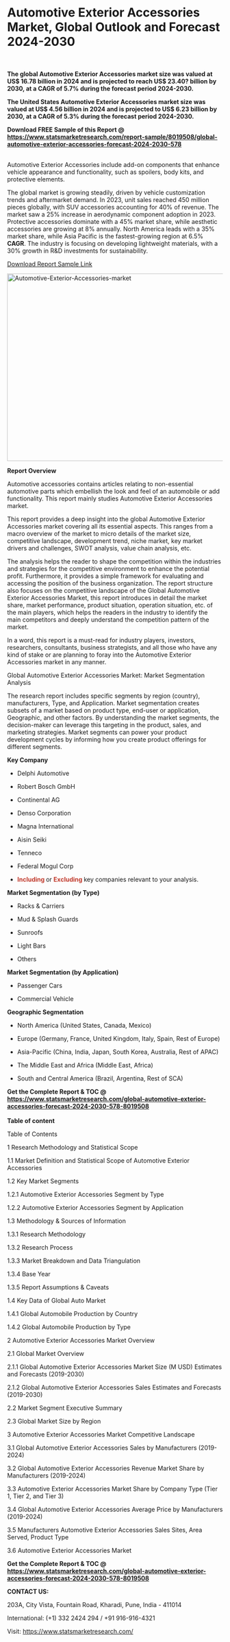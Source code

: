 <h1>Automotive Exterior Accessories Market, Global Outlook and Forecast 2024-2030</h1><br/><p><strong>The global Automotive Exterior Accessories market size was valued at US$ 16.78 billion in 2024 and is projected to reach US$ 23.40? billion by 2030, at a <strong>CAGR</strong> of 5.7% during the forecast period 2024-2030.</strong></p><p>
 
 </p><p><strong>The United States Automotive Exterior Accessories market size was valued at US$ 4.56 billion in 2024 and is projected to US$ 6.23 billion by 2030, at a <strong>CAGR</strong> of 5.3% during the forecast period 2024-2030.</strong></p><div><b>Download FREE Sample of this Report @ <a href="https://www.statsmarketresearch.com/download-free-sample/8019508/global-automotive-exterior-accessories-forecast-2024-2030-578">https://www.statsmarketresearch.com/report-sample/8019508/global-automotive-exterior-accessories-forecast-2024-2030-578</a></b></div><br><p>
 
 </p><p>Automotive Exterior Accessories include add-on components that enhance vehicle appearance and functionality, such as spoilers, body kits, and protective elements.</p><p>
 
 </p><p>The global market is growing steadily, driven by vehicle customization trends and aftermarket demand. In 2023, unit sales reached 450 million pieces globally, with SUV accessories accounting for 40% of revenue. The market saw a 25% increase in aerodynamic component adoption in 2023. Protective accessories dominate with a 45% market share, while aesthetic accessories are growing at 8% annually. North America leads with a 35% market share, while Asia Pacific is the fastest-growing region at 6.5% <strong>CAGR</strong>. The industry is focusing on developing lightweight materials, with a 30% growth in R&D investments for sustainability.</p><p><a href="https://www.statsmarketresearch.com/download-free-sample/8019508/global-automotive-exterior-accessories-forecast-2024-2030-578">Download Report Sample Link</a></p><p>
 
 </p><p><img alt="Automotive-Exterior-Accessories-market" src="https://www.grandresearchstore.com/assets/report-images/Automotive_Exterior_Accessories_market_1.png" style="width: 730px; height: 438px;"></p><p>
 
 </p><p><strong>Report Overview</strong></p><p>
 
 </p><p>Automotive accessories contains articles relating to non-essential automotive parts which embellish the look and feel of an automobile or add functionality. This report mainly studies Automotive Exterior Accessories market.</p><p>
 
 </p><p>This report provides a deep insight into the global Automotive Exterior Accessories market covering all its essential aspects. This ranges from a macro overview of the market to micro details of the market size, competitive landscape, development trend, niche market, key market drivers and challenges, SWOT analysis, value chain analysis, etc.</p><p>
 
 </p><p>The analysis helps the reader to shape the competition within the industries and strategies for the competitive environment to enhance the potential profit. Furthermore, it provides a simple framework for evaluating and accessing the position of the business organization. The report structure also focuses on the competitive landscape of the Global Automotive Exterior Accessories Market, this report introduces in detail the market share, market performance, product situation, operation situation, etc. of the main players, which helps the readers in the industry to identify the main competitors and deeply understand the competition pattern of the market.</p><p>
 
 </p><p>In a word, this report is a must-read for industry players, investors, researchers, consultants, business strategists, and all those who have any kind of stake or are planning to foray into the Automotive Exterior Accessories market in any manner.</p><p>
 
 </p><p>Global Automotive Exterior Accessories Market: Market Segmentation Analysis</p><p>
 
 </p><p>The research report includes specific segments by region (country), manufacturers, Type, and Application. Market segmentation creates subsets of a market based on product type, end-user or application, Geographic, and other factors. By understanding the market segments, the decision-maker can leverage this targeting in the product, sales, and marketing strategies. Market segments can power your product development cycles by informing how you create product offerings for different segments.</p><p>
 
 </p><p><strong>Key Company</strong></p><p>
 
 </p><ul><p></p><li>Delphi Automotive</li><p></p><li>Robert Bosch GmbH</li><p></p><li>Continental AG</li><p></p><li>Denso Corporation</li><p></p><li>Magna International</li><p></p><li>Aisin Seiki</li><p></p><li>Tenneco</li><p></p><li>Federal Mogul Corp</li><p></p><li><span style="color:#c0392b;"><strong>Including </strong></span>or <span style="color:#c0392b;"><strong>Excluding </strong></span>key companies relevant to your analysis.</li><p></p></ul><p>
 
 </p><p><strong>Market Segmentation (by Type)</strong></p><p>
 
 </p><ul><p></p><li>Racks & Carriers</li><p></p><li>Mud & Splash Guards</li><p></p><li>Sunroofs</li><p></p><li>Light Bars</li><p></p><li>Others</li><p></p></ul><p>
 
 </p><p><strong>Market Segmentation (<strong>by Application</strong>)</strong></p><p>
 
 </p><ul><p></p><li>Passenger Cars</li><p></p><li>Commercial Vehicle</li><p></p></ul><p>
 
 </p><p><strong>Geographic Segmentation</strong></p><p>
 
 </p><ul><p></p><li>North America (United States, Canada, Mexico)</li><p></p><li>Europe (Germany, France, United Kingdom, Italy, Spain, Rest of Europe)</li><p></p><li>Asia-Pacific (China, India, Japan, South Korea, Australia, Rest of APAC)</li><p></p><li>The Middle East and Africa (Middle East, Africa)</li><p></p><li>South and Central America (Brazil, Argentina, Rest of SCA)</li><p></p></ul><div><b>Get the Complete Report & TOC @ <a href="https://www.statsmarketresearch.com/global-automotive-exterior-accessories-forecast-2024-2030-578-8019508">https://www.statsmarketresearch.com/global-automotive-exterior-accessories-forecast-2024-2030-578-8019508</a></b></div><br><b>Table of content</b><p>Table of Contents<br />
 
  1 Research Methodology and Statistical Scope<br />
 
  1.1 Market Definition and Statistical Scope of Automotive Exterior Accessories<br />
 
  1.2 Key Market Segments<br />
 
  1.2.1 Automotive Exterior Accessories Segment by Type<br />
 
  1.2.2 Automotive Exterior Accessories Segment by Application<br />
 
  1.3 Methodology & Sources of Information<br />
 
  1.3.1 Research Methodology<br />
 
  1.3.2 Research Process<br />
 
  1.3.3 Market Breakdown and Data Triangulation<br />
 
  1.3.4 Base Year<br />
 
  1.3.5 Report Assumptions & Caveats<br />
 
  1.4 Key Data of Global Auto Market<br />
 
  1.4.1 Global Automobile Production by Country<br />
 
  1.4.2 Global Automobile Production by Type<br />
 
  2 Automotive Exterior Accessories Market Overview<br />
 
  2.1 Global Market Overview<br />
 
  2.1.1 Global Automotive Exterior Accessories Market Size (M USD) Estimates and Forecasts (2019-2030)<br />
 
  2.1.2 Global Automotive Exterior Accessories Sales Estimates and Forecasts (2019-2030)<br />
 
  2.2 Market Segment Executive Summary<br />
 
  2.3 Global Market Size by Region<br />
 
  3 Automotive Exterior Accessories Market Competitive Landscape<br />
 
  3.1 Global Automotive Exterior Accessories Sales by Manufacturers (2019-2024)<br />
 
  3.2 Global Automotive Exterior Accessories Revenue Market Share by Manufacturers (2019-2024)<br />
 
  3.3 Automotive Exterior Accessories Market Share by Company Type (Tier 1, Tier 2, and Tier 3)<br />
 
  3.4 Global Automotive Exterior Accessories Average Price by Manufacturers (2019-2024)<br />
 
  3.5 Manufacturers Automotive Exterior Accessories Sales Sites, Area Served, Product Type<br />
 
  3.6 Automotive Exterior Accessories Market<br><div><b>Get the Complete Report & TOC @ <a href="https://www.statsmarketresearch.com/global-automotive-exterior-accessories-forecast-2024-2030-578-8019508">https://www.statsmarketresearch.com/global-automotive-exterior-accessories-forecast-2024-2030-578-8019508</a></b></div></p>
 
 <b>CONTACT US:</b><br>
 
 203A, City Vista, Fountain Road, Kharadi, Pune, India - 411014 <br>
 
 International: (+1) 332 2424 294 / +91 916-916-4321<br>
 
 Visit: <a href="https://www.statsmarketresearch.com/">https://www.statsmarketresearch.com/</a>
 
 <br>